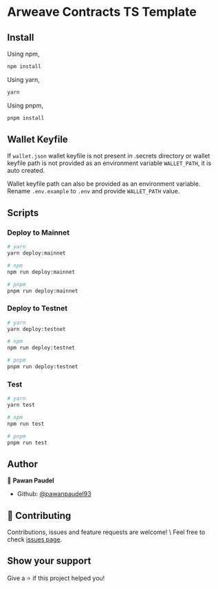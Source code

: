 # Arweave Contracts TS Template

## Install

Using npm,

```sh
npm install
```

Using yarn,

```sh
yarn
```

Using pnpm,

```sh
pnpm install
```

## Wallet Keyfile

If `wallet.json` wallet keyfile is not present in .secrets directory or wallet keyfile path is not provided as an environment variable `WALLET_PATH`, it is auto created.

Wallet keyfile path can also be provided as an environment variable. Rename `.env.example` to `.env` and provide `WALLET_PATH` value.

## Scripts

### Deploy to Mainnet

```sh
# yarn
yarn deploy:mainnet

# npm
npm run deploy:mainnet

# pnpm
pnpm run deploy:mainnet
```

### Deploy to Testnet

```sh
# yarn
yarn deploy:testnet

# npm
npm run deploy:testnet

# pnpm
pnpm run deploy:testnet
```

### Test

```sh
# yarn
yarn test

# npm
npm run test

# pnpm
pnpm run test
```

## Author

👤 **Pawan Paudel**

- Github: [@pawanpaudel93](https://github.com/pawanpaudel93)

## 🤝 Contributing

Contributions, issues and feature requests are welcome! \ Feel free to check [issues page](https://github.com/pawanpaudel93/arweave-contracts-js/issues).

## Show your support

Give a ⭐️ if this project helped you!
